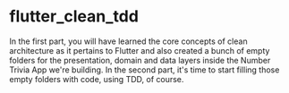 # flutter_clean_tdd
In the first part, you will have learned the core concepts of clean architecture as it pertains to Flutter and also created a bunch of empty folders for the presentation, domain and data layers inside the Number Trivia App we're building. In the second part, it's time to start filling those empty folders with code, using TDD, of course.
